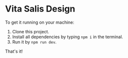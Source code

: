 # Vita Salis Design

To get it running on your machine:

1. Clone this project.
2. Install all dependencies by typing `npm i` in the terminal.
3. Run it by `npm run dev`.

That's it!